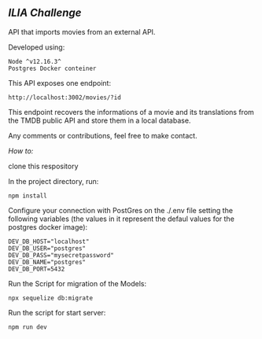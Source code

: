 
***ILIA Challenge***
-----------------------

API that imports movies from an external API.

Developed using:

    Node ^v12.16.3^
    Postgres Docker conteiner

This API exposes one endpoint:

    http://localhost:3002/movies/?id

This endpoint recovers the informations of a movie and its translations from the TMDB public API and store them in a local database.

Any comments or contributions, feel free to make contact.

*How to:*

clone this respository

In the project directory, run:

    npm install

Configure your connection with PostGres on the ./.env file setting the following variables (the values in it represent the defaul values for the postgres docker image):

    DEV_DB_HOST="localhost"
    DEV_DB_USER="postgres"
    DEV_DB_PASS="mysecretpassword"
    DEV_DB_NAME="postgres"
    DEV_DB_PORT=5432

Run the Script for migration of the Models:

    npx sequelize db:migrate

Run the script for start server:

    npm run dev


